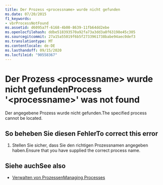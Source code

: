 ```yaml
---
title: Der Prozess <processname> wurde nicht gefunden
ms.date: 07/20/2015
f1_keywords:
- vbrProcessNotFound
ms.assetid: d6095a7f-6168-4b00-8639-11fb64dd2ebe
ms.openlocfilehash: ddbe518393570a92fa73a3dd3a8f63198e45c305
ms.sourcegitcommit: 27a15a55019f6b5f2733961738babe94aec0def3
ms.translationtype: MT
ms.contentlocale: de-DE
ms.lasthandoff: 09/15/2020
ms.locfileid: "90558367"
---
```

# <a name="process-processname-was-not-found"></a><span data-ttu-id="9aeb9-102">Der Prozess \<processname> wurde nicht gefunden</span><span class="sxs-lookup"><span data-stu-id="9aeb9-102">Process '\<processname>' was not found</span></span>
<span data-ttu-id="9aeb9-103">Der angegebene Prozess wurde nicht gefunden.</span><span class="sxs-lookup"><span data-stu-id="9aeb9-103">The specified process cannot be located.</span></span>  
  
## <a name="to-correct-this-error"></a><span data-ttu-id="9aeb9-104">So beheben Sie diesen Fehler</span><span class="sxs-lookup"><span data-stu-id="9aeb9-104">To correct this error</span></span>  
  
1. <span data-ttu-id="9aeb9-105">Stellen Sie sicher, dass Sie den richtigen Prozessnamen angegeben haben.</span><span class="sxs-lookup"><span data-stu-id="9aeb9-105">Ensure that you have supplied the correct process name.</span></span>  
  
## <a name="see-also"></a><span data-ttu-id="9aeb9-106">Siehe auch</span><span class="sxs-lookup"><span data-stu-id="9aeb9-106">See also</span></span>

- <span data-ttu-id="9aeb9-107">[Verwalten von Prozessen](/previous-versions/visualstudio/visual-studio-2008/z63bbakd(v=vs.90))</span><span class="sxs-lookup"><span data-stu-id="9aeb9-107">[Managing Processes](/previous-versions/visualstudio/visual-studio-2008/z63bbakd(v=vs.90))</span></span>
